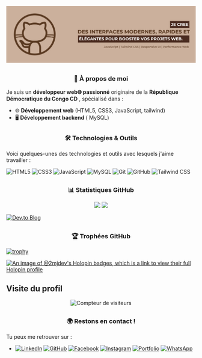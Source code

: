 <!-- - 👋 Hi, I’m @2MJ-DEV
- 👀 I’m interested in ...
- 🌱 I’m currently learning ...
- 💞️ I’m looking to collaborate on ...
- 📫 How to reach me ...
- 😄 Pronouns: ...
- ⚡ Fun fact: ... -->

<!---
2MJ-DEV/2MJ-DEV is a ✨ special ✨ repository because its `README.md` (this file) appears on your GitHub profile.
You can click the Preview link to take a look at your changes.
--->

![Bannière](./banner.png)

<!-- # <h1 align="center"> 👋 Salut, je suis <b>Jules Mukadi</b> !</h1> -->

## <h3 align="center"><b>🚀 À propos de moi</b></h3>
 Je suis un **développeur web🌐 passionné** originaire de la **République Démocratique du Congo CD** , spécialisé dans :
- 🌐 **Développement web** (HTML5, CSS3, JavaScript, tailwind)
- 🖥️ **Développement backend** ( MySQL)

## <h3 align="center"><b>🛠️ Technologies & Outils </b>  </h3>
Voici quelques-unes des technologies et outils avec lesquels j'aime travailler : 

![HTML5](https://img.shields.io/badge/HTML5-E34F26?style=for-the-badge&logo=html5&logoColor=white)
![CSS3](https://img.shields.io/badge/CSS3-1572B6?style=for-the-badge&logo=css3&logoColor=white)
![JavaScript](https://img.shields.io/badge/JavaScript-F7DF1E?style=for-the-badge&logo=javascript&logoColor=black)
![MySQL](https://img.shields.io/badge/MySQL-4479A1?style=for-the-badge&logo=mysql&logoColor=white)
![Git](https://img.shields.io/badge/Git-F05032?style=for-the-badge&logo=git&logoColor=white)
![GitHub](https://img.shields.io/badge/GitHub-181717?style=for-the-badge&logo=github&logoColor=white)
![Tailwind CSS](https://img.shields.io/badge/TailwindCSS-38B2AC?style=for-the-badge&logo=tailwind-css&logoColor=white)


## <h3 align="center"> <b>📊 Statistiques GitHub</b> </h3>

<p align="center">
    <img src="https://github-readme-stats.vercel.app/api?username=2mj-dev&show_icons=true&theme=tokyonight" />
    <img src="https://github-readme-stats.vercel.app/api/top-langs/?username=2mj-dev&layout=compact&theme=tokyonight" />
</p>

[![Dev.to Blog](https://img.shields.io/badge/Dev.to-2MJ--DEV-black?style=for-the-badge&logo=dev.to)](https://dev.to/jules_mukadi)

## <h3 align="center"> <b>🏆 Trophées GitHub </b> </h3>

[![trophy](https://github-profile-trophy.vercel.app/?username=2MJ-DEV&theme=darkhub)](https://github.com/ryo-ma/github-profile-trophy) 

[![An image of @2mjdev's Holopin badges, which is a link to view their full Holopin profile](https://holopin.me/2mjdev)](https://holopin.io/@2mjdev)

## Visite du profil

<p align="center">
    <img src="https://komarev.com/ghpvc/?username=2MJ-DEV&label=👀+Visiteurs&color=green&style=flat-square" alt="Compteur de visiteurs">
</p>

## <h3 align="center"> <b>🌍 Restons en contact !</b> </h3>

Tu peux me retrouver sur :
- [![LinkedIn](https://img.shields.io/badge/LinkedIn-blue?logo=linkedin&logoColor=fff)](https://www.linkedin.com/in/jules-mukadi-552045297/)
 [![GitHub](https://img.shields.io/badge/GitHub-181717?logo=github&logoColor=fff)](https://github.com/2MJ-DEV) [![Facebook](https://img.shields.io/badge/Facebook-1877F2?logo=facebook&logoColor=fff)](https://web.facebook.com/2MJULES.MKD/) [![Instagram](https://img.shields.io/badge/Instagram-E4405F?logo=instagram&logoColor=fff)](https://www.instagram.com/2mjules/) [![Portfolio](https://img.shields.io/badge/Portfolio-24292E?logo=portfolio&logoColor=fff)](https://julesmukadi.me) [![WhatsApp](https://img.shields.io/badge/WhatsApp-25D366?logo=whatsapp&logoColor=fff)](https://wa.me/243998535521)

